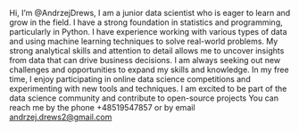 Hi, I’m @AndrzejDrews,
I am a junior data scientist who is eager to learn and grow in the field. I have a strong foundation in statistics and programming, particularly in Python. I have experience working with various types of data and using machine learning techniques to solve real-world problems. My strong analytical skills and attention to detail allows me to uncover insights from data that can drive business decisions. I am always seeking out new challenges and opportunities to expand my skills and knowledge. In my free time, I enjoy participating in online data science competitions and experimenting with new tools and techniques. I am excited to be part of the data science community and contribute to open-source projects
You can reach me by the phone +48519547857 or by email andrzej.drews2@gmail.com

<!---
AndrzejDrews/AndrzejDrews is a ✨ special ✨ repository because its `README.md` (this file) appears on your GitHub profile.
You can click the Preview link to take a look at your changes.
--->
